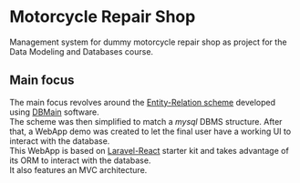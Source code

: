 # Motorcycle Repair Shop
Management system for dummy motorcycle repair shop as project for the Data Modeling and Databases course.

## Main focus
The main focus revolves around the [Entity-Relation scheme](ER-Scheme.lun) developed using [DBMain](https://www.db-main.eu/) software.  
The scheme was then simplified to match a _mysql_ DBMS structure.
After that, a WebApp demo was created to let the final user have a working UI to interact with the database.  
This WebApp is based on [Laravel-React](https://laravel.com/docs/12.x/starter-kits#react) starter kit and takes advantage of its ORM to interact with the database.  
It also features an MVC architecture.